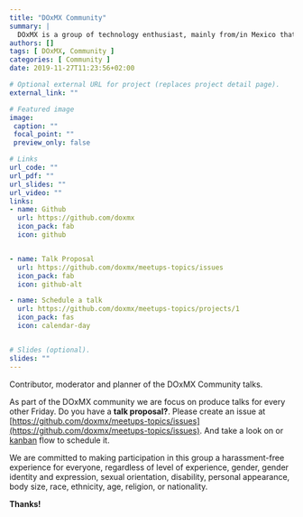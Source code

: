 ```yaml
---
title: "DOxMX Community"
summary: | 
  DOxMX is a group of technology enthusiast, mainly from/in Mexico that likes technology and share experiences through presentations or blog posts.
authors: []
tags: [ DOxMX, Community ]
categories: [ Community ]
date: 2019-11-27T11:23:56+02:00

# Optional external URL for project (replaces project detail page).
external_link: ""

# Featured image
image:
 caption: ""
 focal_point: ""
 preview_only: false

# Links
url_code: ""
url_pdf: ""
url_slides: ""
url_video: ""
links:
- name: Github
  url: https://github.com/doxmx
  icon_pack: fab
  icon: github


- name: Talk Proposal
  url: https://github.com/doxmx/meetups-topics/issues
  icon_pack: fab
  icon: github-alt

- name: Schedule a talk
  url: https://github.com/doxmx/meetups-topics/projects/1
  icon_pack: fas
  icon: calendar-day


# Slides (optional).
slides: ""
---
```


Contributor, moderator and planner of the DOxMX Community talks.

As part of the DOxMX community we are focus on produce talks for every other Friday. 
Do you have a **talk proposal?**. Please create an issue at [https://github.com/doxmx/meetups-topics/issues](https://github.com/doxmx/meetups-topics/issues). And take a look on or [kanban](https://github.com/doxmx/meetups-topics/projects/1) flow to schedule it.


We are committed to making participation in this group a harassment-free experience for everyone, regardless of level of experience, gender, gender identity and expression, sexual orientation, disability, personal appearance, body size, race, ethnicity, age, religion, or nationality.


**Thanks!**